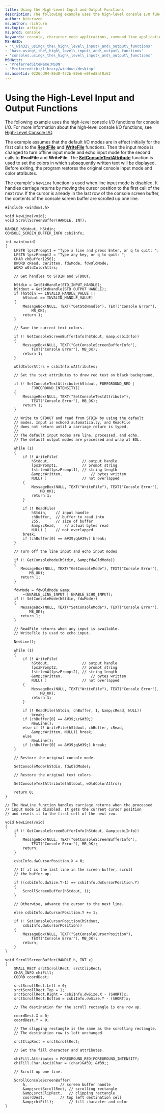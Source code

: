 ```yaml
---
title: Using the High-Level Input and Output Functions
description: The following example uses the high-level console I/O functions for console I/O. For more information about the high-level console I/O functions, see High-Level Console I/O.
author: bitcrazed
ms.author: richturn
ms.topic: article
ms.prod: console
keywords: console, character mode applications, command line applications, terminal applications, console api
MS-HAID:
- '\_win32\_using\_the\_high\_level\_input\_and\_output\_functions'
- 'base.using\_the\_high\_level\_input\_and\_output\_functions'
- 'consoles.using\_the\_high\_level\_input\_and\_output\_functions'
MSHAttr:
- 'PreferredSiteName:MSDN'
- 'PreferredLib:/library/windows/desktop'
ms.assetid: 0226cd94-86d0-452b-80e6-e0fed8af0a62
---
```


# Using the High-Level Input and Output Functions


The following example uses the high-level console I/O functions for console I/O. For more information about the high-level console I/O functions, see [High-Level Console I/O](high-level-console-i-o.md).

The example assumes that the default I/O modes are in effect initially for the first calls to the [**ReadFile**](https://msdn.microsoft.com/library/windows/desktop/aa365467) and [**WriteFile**](https://msdn.microsoft.com/library/windows/desktop/aa365747) functions. Then the input mode is changed to turn offline input mode and echo input mode for the second calls to **ReadFile** and **WriteFile**. The [**SetConsoleTextAttribute**](setconsoletextattribute.md) function is used to set the colors in which subsequently written text will be displayed. Before exiting, the program restores the original console input mode and color attributes.

The example's `NewLine` function is used when line input mode is disabled. It handles carriage returns by moving the cursor position to the first cell of the next row. If the cursor is already in the last row of the console screen buffer, the contents of the console screen buffer are scrolled up one line.

```ManagedCPlusPlus
#include <windows.h> 
 
void NewLine(void); 
void ScrollScreenBuffer(HANDLE, INT); 
 
HANDLE hStdout, hStdin; 
CONSOLE_SCREEN_BUFFER_INFO csbiInfo; 
 
int main(void) 
{ 
    LPSTR lpszPrompt1 = "Type a line and press Enter, or q to quit: ";
    LPSTR lpszPrompt2 = "Type any key, or q to quit: ";
    CHAR chBuffer[256]; 
    DWORD cRead, cWritten, fdwMode, fdwOldMode; 
    WORD wOldColorAttrs; 

    // Get handles to STDIN and STDOUT. 

    hStdin = GetStdHandle(STD_INPUT_HANDLE); 
    hStdout = GetStdHandle(STD_OUTPUT_HANDLE); 
    if (hStdin == INVALID_HANDLE_VALUE || 
        hStdout == INVALID_HANDLE_VALUE) 
    {
        MessageBox(NULL, TEXT("GetStdHandle"), TEXT("Console Error"), 
            MB_OK);
        return 1;
    }

    // Save the current text colors. 

    if (! GetConsoleScreenBufferInfo(hStdout, &amp;csbiInfo)) 
    {
        MessageBox(NULL, TEXT("GetConsoleScreenBufferInfo"), 
            TEXT("Console Error"), MB_OK); 
        return 1;
    }

    wOldColorAttrs = csbiInfo.wAttributes; 

    // Set the text attributes to draw red text on black background. 

    if (! SetConsoleTextAttribute(hStdout, FOREGROUND_RED | 
            FOREGROUND_INTENSITY))
    {
        MessageBox(NULL, TEXT("SetConsoleTextAttribute"), 
            TEXT("Console Error"), MB_OK);
        return 1;
    }

    // Write to STDOUT and read from STDIN by using the default 
    // modes. Input is echoed automatically, and ReadFile 
    // does not return until a carriage return is typed. 
    // 
    // The default input modes are line, processed, and echo. 
    // The default output modes are processed and wrap at EOL. 

    while (1) 
    { 
        if (! WriteFile( 
            hStdout,               // output handle 
            lpszPrompt1,           // prompt string 
            lstrlenA(lpszPrompt1), // string length 
            &amp;cWritten,             // bytes written 
            NULL) )                // not overlapped 
        {
            MessageBox(NULL, TEXT("WriteFile"), TEXT("Console Error"), 
                MB_OK); 
            return 1;
        }

        if (! ReadFile( 
            hStdin,    // input handle 
            chBuffer,  // buffer to read into 
            255,       // size of buffer 
            &amp;cRead,    // actual bytes read 
            NULL) )    // not overlapped 
        break; 
        if (chBuffer[0] == &#39;q&#39;) break; 
    } 

    // Turn off the line input and echo input modes 

    if (! GetConsoleMode(hStdin, &amp;fdwOldMode)) 
    {
       MessageBox(NULL, TEXT("GetConsoleMode"), TEXT("Console Error"),
           MB_OK); 
       return 1;
    }

    fdwMode = fdwOldMode &amp; 
        ~(ENABLE_LINE_INPUT | ENABLE_ECHO_INPUT); 
    if (! SetConsoleMode(hStdin, fdwMode)) 
    {
       MessageBox(NULL, TEXT("SetConsoleMode"), TEXT("Console Error"),
           MB_OK); 
       return 1;
    }

    // ReadFile returns when any input is available.  
    // WriteFile is used to echo input. 

    NewLine();

    while (1) 
    { 
        if (! WriteFile( 
            hStdout,               // output handle 
            lpszPrompt2,           // prompt string 
            lstrlenA(lpszPrompt2), // string length 
            &amp;cWritten,             // bytes written 
            NULL) )                // not overlapped 
        {
            MessageBox(NULL, TEXT("WriteFile"), TEXT("Console Error"), 
                MB_OK);
            return 1;
        }

        if (! ReadFile(hStdin, chBuffer, 1, &amp;cRead, NULL)) 
            break; 
        if (chBuffer[0] == &#39;\r&#39;)
            NewLine();
        else if (! WriteFile(hStdout, chBuffer, cRead, 
            &amp;cWritten, NULL)) break;
        else
            NewLine();
        if (chBuffer[0] == &#39;q&#39;) break; 
    } 

    // Restore the original console mode. 

    SetConsoleMode(hStdin, fdwOldMode);

    // Restore the original text colors. 

    SetConsoleTextAttribute(hStdout, wOldColorAttrs);

    return 0;
}

// The NewLine function handles carriage returns when the processed 
// input mode is disabled. It gets the current cursor position 
// and resets it to the first cell of the next row. 
 
void NewLine(void) 
{ 
    if (! GetConsoleScreenBufferInfo(hStdout, &amp;csbiInfo)) 
    {
        MessageBox(NULL, TEXT("GetConsoleScreenBufferInfo"), 
            TEXT("Console Error"), MB_OK); 
        return;
    }

    csbiInfo.dwCursorPosition.X = 0; 

    // If it is the last line in the screen buffer, scroll 
    // the buffer up. 

    if ((csbiInfo.dwSize.Y-1) == csbiInfo.dwCursorPosition.Y) 
    { 
        ScrollScreenBuffer(hStdout, 1); 
    } 

    // Otherwise, advance the cursor to the next line. 

    else csbiInfo.dwCursorPosition.Y += 1; 
 
    if (! SetConsoleCursorPosition(hStdout, 
        csbiInfo.dwCursorPosition)) 
    {
        MessageBox(NULL, TEXT("SetConsoleCursorPosition"), 
            TEXT("Console Error"), MB_OK); 
        return;
    }
} 

void ScrollScreenBuffer(HANDLE h, INT x)
{
    SMALL_RECT srctScrollRect, srctClipRect;
    CHAR_INFO chiFill;
    COORD coordDest;

    srctScrollRect.Left = 0;
    srctScrollRect.Top = 1;
    srctScrollRect.Right = csbiInfo.dwSize.X - (SHORT)x; 
    srctScrollRect.Bottom = csbiInfo.dwSize.Y - (SHORT)x; 
 
    // The destination for the scroll rectangle is one row up. 
 
    coordDest.X = 0; 
    coordDest.Y = 0; 
 
    // The clipping rectangle is the same as the scrolling rectangle. 
    // The destination row is left unchanged. 
 
    srctClipRect = srctScrollRect; 
 
    // Set the fill character and attributes. 
 
    chiFill.Attributes = FOREGROUND_RED|FOREGROUND_INTENSITY; 
    chiFill.Char.AsciiChar = (char)&#39; &#39;; 
 
    // Scroll up one line. 
 
    ScrollConsoleScreenBuffer( 
        h,               // screen buffer handle 
        &amp;srctScrollRect, // scrolling rectangle 
        &amp;srctClipRect,   // clipping rectangle 
        coordDest,       // top left destination cell 
        &amp;chiFill);       // fill character and color 
}
```

 

 




